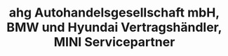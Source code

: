---
title: "ahg Autohandelsgesellschaft mbH, BMW und Hyundai Vertragshändler, MINI Servicepartner"
url: /freudenstadt/ahg-autohandelsgesellschaft-mbh-bmw-und-hyundai-vertragshaendler-mini-servicepartner/
shop: Autohaus
---